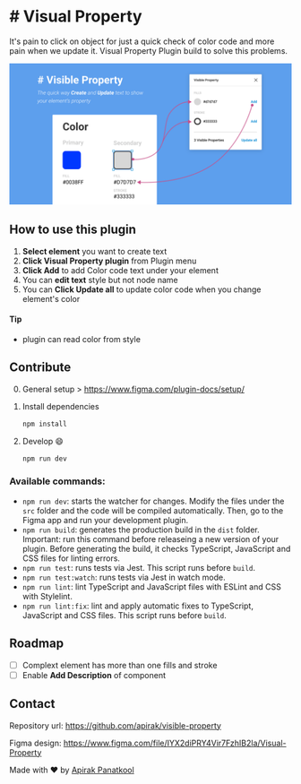 # # Visual Property

It's pain to click on object for just a quick check of color code and more pain when we update it. Visual Property Plugin build to solve this problems.

![Screenshot](docs/cover_art.png)

## How to use this plugin

1. **Select element** you want to create text
2. **Click Visual Property plugin** from Plugin menu
3. **Click Add** to add Color code text under your element
4. You can **edit text** style but not node name
5. You can **Click Update all** to update color code when you change element's color

#### Tip

* plugin can read color from style

## Contribute

0. General setup > https://www.figma.com/plugin-docs/setup/ 

1. Install dependencies

   ```bash
   npm install
   ```

2. Develop 😄
   ```bash
   npm run dev
   ```

### Available commands:

- `npm run dev`: starts the watcher for changes. Modify the files under the `src` folder and the code will be compiled automatically. Then, go to the Figma app and run your development plugin.
- `npm run build`: generates the production build in the `dist` folder. Important: run this command before releaseing a new version of your plugin. Before generating the build, it checks TypeScript, JavaScript and CSS files for linting errors.
- `npm run test`: runs tests via Jest. This script runs before `build`.
- `npm run test:watch`: runs tests via Jest in watch mode.
- `npm run lint`: lint TypeScript and JavaScript files with ESLint and CSS with Stylelint.
- `npm run lint:fix`: lint and apply automatic fixes to TypeScript, JavaScript and CSS files. This script runs before `build`.

## Roadmap

- [ ] Complext element has more than one fills and stroke
- [ ] Enable **Add Description** of component

## Contact

Repository url: https://github.com/apirak/visible-property

Figma design: https://www.figma.com/file/IYX2diPRY4Vir7FzhIB2la/Visual-Property

Made with ♥️ by [Apirak Panatkool](https://twitter.com/apirak) 
